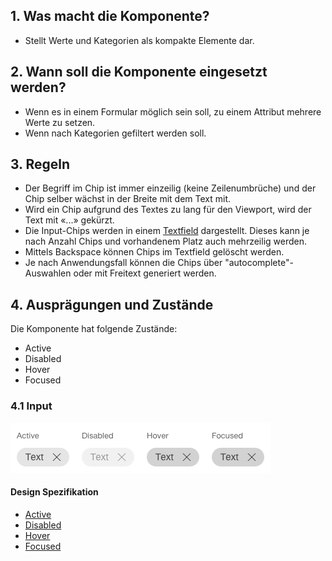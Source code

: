 ## 1. Was macht die Komponente?
* Stellt Werte und Kategorien als kompakte Elemente dar.


## 2. Wann soll die Komponente eingesetzt werden?
* Wenn es in einem Formular möglich sein soll, zu einem Attribut mehrere Werte zu setzen.
* Wenn nach Kategorien gefiltert werden soll.


## 3. Regeln
* Der Begriff im Chip ist immer einzeilig (keine Zeilenumbrüche) und der Chip selber wächst in der Breite mit dem Text mit.
* Wird ein Chip aufgrund des Textes zu lang für den Viewport, wird der Text mit «...» gekürzt.
* Die Input-Chips werden in einem [Textfield](https://digital.sbb.ch/de/webapps/components/textfield) dargestellt. Dieses kann je nach Anzahl Chips und vorhandenem Platz auch mehrzeilig werden.
* Mittels Backspace können Chips im Textfield gelöscht werden.
* Je nach Anwendungsfall können die Chips über "autocomplete"-Auswahlen oder mit Freitext generiert werden.


## 4. Ausprägungen und Zustände
Die Komponente hat folgende Zustände:
* Active
* Disabled
* Hover
* Focused

### 4.1 Input
![Darstellung der Komponente Chip als Eingabewert](https://raw.githubusercontent.com/sbb-design-systems/design-system-webapp-documentation/master/documentation/components/chip/images/chip_input.png 'class: image')

#### Design Spezifikation
* [Active](https://sbb.invisionapp.com/d/main#/console/17140415/355318411/inspect)
* [Disabled](https://sbb.invisionapp.com/d/main#/console/17140415/355318412/inspect)
* [Hover](https://sbb.invisionapp.com/d/main#/console/17140415/355318413/inspect)
* [Focused](https://sbb.invisionapp.com/d/main#/console/17140415/411471931/inspect)
